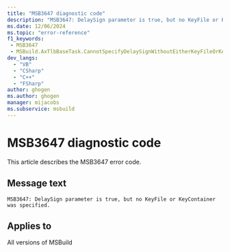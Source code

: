 ```yaml
---
title: "MSB3647 diagnostic code"
description: "MSB3647: DelaySign parameter is true, but no KeyFile or KeyContainer was specified."
ms.date: 12/06/2024
ms.topic: "error-reference"
f1_keywords:
 - MSB3647
 - MSBuild.AxTlbBaseTask.CannotSpecifyDelaySignWithoutEitherKeyFileOrKeyContainer
dev_langs:
  - "VB"
  - "CSharp"
  - "C++"
  - "FSharp"
author: ghogen
ms.author: ghogen
manager: mijacobs
ms.subservice: msbuild
---
```


# MSB3647 diagnostic code

<!-- :::ErrorDefinitionDescription::: -->
<!-- :::editable-content name="introDescription"::: -->
This article describes the MSB3647 error code.
<!-- :::editable-content-end::: -->

## Message text

`MSB3647: DelaySign parameter is true, but no KeyFile or KeyContainer was specified.`

<!-- :::editable-content name="postOutputDescription"::: -->
<!--
{StrBegin="MSB3647: "}
-->
<!-- :::editable-content-end::: -->
<!-- :::ErrorDefinitionDescription-end::: -->

## Applies to

All versions of MSBuild
